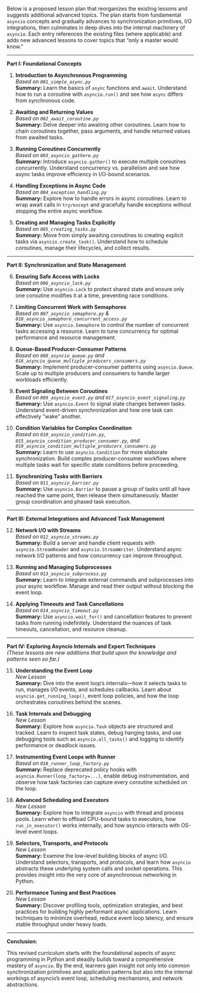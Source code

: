 Below is a proposed lesson plan that reorganizes the existing lessons and suggests additional advanced topics. The plan starts from fundamental `asyncio` concepts and gradually advances to synchronization primitives, I/O integrations, then culminates in deep dives into the internal machinery of `asyncio`. Each entry references the existing files (where applicable) and adds new advanced lessons to cover topics that “only a master would know.”

---

**Part I: Foundational Concepts**

1. **Introduction to Asynchronous Programming**  
   *Based on `001_simple_async.py`*  
   **Summary:** Learn the basics of `async` functions and `await`. Understand how to run a coroutine with `asyncio.run()` and see how `async` differs from synchronous code.

2. **Awaiting and Returning Values**  
   *Based on `002_await_coroutine.py`*  
   **Summary:** Delve deeper into awaiting other coroutines. Learn how to chain coroutines together, pass arguments, and handle returned values from awaited tasks.

3. **Running Coroutines Concurrently**  
   *Based on `003_asyncio_gathere.py`*  
   **Summary:** Introduce `asyncio.gather()` to execute multiple coroutines concurrently. Understand concurrency vs. parallelism and see how async tasks improve efficiency in I/O-bound scenarios.

4. **Handling Exceptions in Async Code**  
   *Based on `004_exception_handling.py`*  
   **Summary:** Explore how to handle errors in async coroutines. Learn to wrap await calls in `try/except` and gracefully handle exceptions without stopping the entire async workflow.

5. **Creating and Managing Tasks Explicitly**  
   *Based on `005_creating_tasks.py`*  
   **Summary:** Move from simply awaiting coroutines to creating explicit tasks via `asyncio.create_task()`. Understand how to schedule coroutines, manage their lifecycles, and collect results.

---

**Part II: Synchronization and State Management**

6. **Ensuring Safe Access with Locks**  
   *Based on `006_asyncio_lock.py`*  
   **Summary:** Use `asyncio.Lock` to protect shared state and ensure only one coroutine modifies it at a time, preventing race conditions.

7. **Limiting Concurrent Work with Semaphores**  
   *Based on `007_asyncio_semaphore.py` & `018_asyncio_semaphore_concurrent_access.py`*  
   **Summary:** Use `asyncio.Semaphore` to control the number of concurrent tasks accessing a resource. Learn to tune concurrency for optimal performance and resource management.

8. **Queue-Based Producer-Consumer Patterns**  
   *Based on `008_asyncio_queue.py` and `016_asyncio_queue_multiple_producers_consumers.py`*  
   **Summary:** Implement producer-consumer patterns using `asyncio.Queue`. Scale up to multiple producers and consumers to handle larger workloads efficiently.

9. **Event Signaling Between Coroutines**  
   *Based on `009_asyncio_event.py` and `017_asyncio_event_signaling.py`*  
   **Summary:** Use `asyncio.Event` to signal state changes between tasks. Understand event-driven synchronization and how one task can effectively “wake” another.

10. **Condition Variables for Complex Coordination**  
    *Based on `010_asyncio_condition.py`, `015_asyncio_condition_producer_consumer.py`, and `019_asyncio_condition_multiple_producers_consumers.py`*  
    **Summary:** Learn to use `asyncio.Condition` for more elaborate synchronization. Build complex producer-consumer workflows where multiple tasks wait for specific state conditions before proceeding.

11. **Synchronizing Tasks with Barriers**  
    *Based on `011_asyncio_barrier.py`*  
    **Summary:** Use `asyncio.Barrier` to pause a group of tasks until all have reached the same point, then release them simultaneously. Master group coordination and phased task execution.

---

**Part III: External Integrations and Advanced Task Management**

12. **Network I/O with Streams**  
    *Based on `012_asyncio_streams.py`*  
    **Summary:** Build a server and handle client requests with `asyncio.StreamReader` and `asyncio.StreamWriter`. Understand async network I/O patterns and how concurrency can improve throughput.

13. **Running and Managing Subprocesses**  
    *Based on `013_asyncio_subprocess.py`*  
    **Summary:** Learn to integrate external commands and subprocesses into your async workflow. Manage and read their output without blocking the event loop.

14. **Applying Timeouts and Task Cancellations**  
    *Based on `014_asyncio_timeout.py`*  
    **Summary:** Use `asyncio.wait_for()` and cancellation features to prevent tasks from running indefinitely. Understand the nuances of task timeouts, cancellation, and resource cleanup.

---

**Part IV: Exploring Asyncio Internals and Expert Techniques**  
*(These lessons are new additions that build upon the knowledge and patterns seen so far.)*

15. **Understanding the Event Loop**  
    *New Lesson*  
    **Summary:** Dive into the event loop’s internals—how it selects tasks to run, manages I/O events, and schedules callbacks. Learn about `asyncio.get_running_loop()`, event loop policies, and how the loop orchestrates coroutines behind the scenes.

16. **Task Internals and Debugging**  
    *New Lesson*  
    **Summary:** Explore how `asyncio.Task` objects are structured and tracked. Learn to inspect task states, debug hanging tasks, and use debugging tools such as `asyncio.all_tasks()` and logging to identify performance or deadlock issues.

17. **Instrumenting Event Loops with Runner**  
    *Based on `018_runner_loop_factory.py`*  
    **Summary:** Replace deprecated policy hooks with `asyncio.Runner(loop_factory=...)`, enable debug instrumentation, and observe how task factories can capture every coroutine scheduled on the loop.

18. **Advanced Scheduling and Executors**  
    *New Lesson*  
    **Summary:** Explore how to integrate `asyncio` with thread and process pools. Learn when to offload CPU-bound tasks to executors, how `run_in_executor()` works internally, and how asyncio interacts with OS-level event loops.

19. **Selectors, Transports, and Protocols**  
    *New Lesson*  
    **Summary:** Examine the low-level building blocks of async I/O. Understand selectors, transports, and protocols, and learn how `asyncio` abstracts these underlying system calls and socket operations. This provides insight into the very core of asynchronous networking in Python.

20. **Performance Tuning and Best Practices**  
    *New Lesson*  
    **Summary:** Discover profiling tools, optimization strategies, and best practices for building highly performant async applications. Learn techniques to minimize overhead, reduce event loop latency, and ensure stable throughput under heavy loads.

---

**Conclusion:**

This revised curriculum starts with the foundational aspects of async programming in Python and steadily builds toward a comprehensive mastery of `asyncio`. By the end, learners gain insight not only into common synchronization primitives and application patterns but also into the internal workings of asyncio’s event loop, scheduling mechanisms, and network abstractions.
